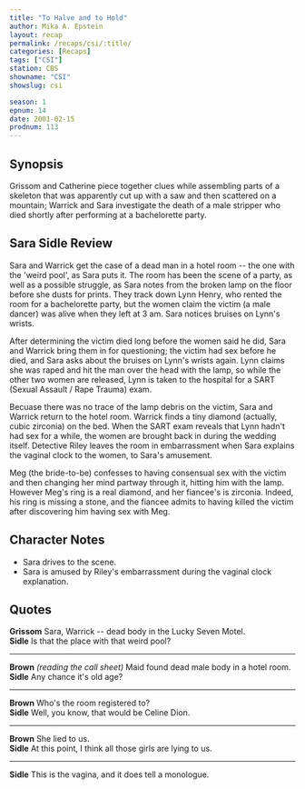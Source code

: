 ```yaml
---
title: "To Halve and to Hold"
author: Mika A. Epstein
layout: recap
permalink: /recaps/csi/:title/
categories: [Recaps]
tags: ["CSI"]
station: CBS
showname: "CSI"
showslug: csi

season: 1
epnum: 14  
date: 2001-02-15
prodnum: 113  
---
```


## Synopsis

Grissom and Catherine piece together clues while assembling parts of a skeleton that was apparently cut up with a saw and then scattered on a mountain; Warrick and Sara investigate the death of a male stripper who died shortly after performing at a bachelorette party.

## Sara Sidle Review

Sara and Warrick get the case of a dead man in a hotel room -- the one with the 'weird pool', as Sara puts it. The room has been the scene of a party, as well as a possible struggle, as Sara notes from the broken lamp on the floor before she dusts for prints. They track down Lynn Henry, who rented the room for a bachelorette party, but the women claim the victim (a male dancer) was alive when they left at 3 am. Sara notices bruises on Lynn's wrists.

After determining the victim died long before the women said he did, Sara and Warrick bring them in for questioning; the victim had sex before he died, and Sara asks about the bruises on Lynn's wrists again. Lynn claims she was raped and hit the man over the head with the lamp, so while the other two women are released, Lynn is taken to the hospital for a SART (Sexual Assault / Rape Trauma) exam.

Becuase there was no trace of the lamp debris on the victim, Sara and Warrick return to the hotel room. Warrick finds a tiny diamond (actually, cubic zirconia) on the bed. When the SART exam reveals that Lynn hadn't had sex for a while, the women are brought back in during the wedding itself. Detective Riley leaves the room in embarrassment when Sara explains the vaginal clock to the women, to Sara's amusement.

Meg (the bride-to-be) confesses to having consensual sex with the victim and then changing her mind partway through it, hitting him with the lamp. However Meg's ring is a real diamond, and her fiancee's is zirconia. Indeed, his ring is missing a stone, and the fiancee admits to having killed the victim after discovering him having sex with Meg.

## Character Notes

* Sara drives to the scene.  
* Sara is amused by Riley's embarrassment during the vaginal clock explanation.

## Quotes

**Grissom** Sara, Warrick -- dead body in the Lucky Seven Motel.  
**Sidle** Is that the place with that weird pool?  

- - -

**Brown** _(reading the call sheet)_ Maid found dead male body in a hotel room.  
**Sidle** Any chance it's old age?  

- - -

**Brown** Who's the room registered to?  
**Sidle** Well, you know, that would be Celine Dion.  

- - -

**Brown** She lied to us.  
**Sidle** At this point, I think all those girls are lying to us.  

- - -

**Sidle** This is the vagina, and it does tell a monologue.

